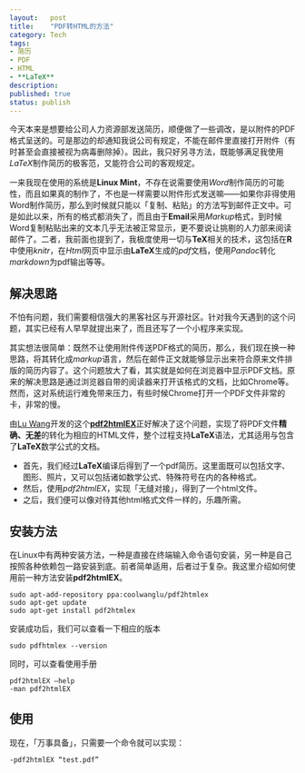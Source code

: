 ```yaml
---
layout:   post
title:    "PDF转HTML的方法"
category: Tech
tags:   
- 简历
- PDF
- HTML
- **LaTeX**
description: 
published: true
status: publish
---
```

 
今天本来是想要给公司人力资源部发送简历，顺便做了一些调改，是以附件的PDF格式呈送的。可是那边的却通知我说公司有规定，不能在邮件里直接打开附件（有时甚至会直接被视为病毒删除掉）。因此，我只好另寻方法，既能够满足我使用*LaTeX*制作简历的极客范，又能符合公司的客观规定。
 
一来我现在使用的系统是**Linux Mint**，不存在说需要使用*Word*制作简历的可能性，而且如果真的制作了，不也是一样需要以附件形式发送嘛——如果你非得使用Word制作简历，那么到时候就只能以「复制、粘贴」的方法写到邮件正文中。可是如此以来，所有的格式都消失了，而且由于**Email**采用*Markup*格式，到时候Word复制粘贴出来的文本几乎无法被正常显示，更不要说让挑剔的人力部来阅读邮件了。二者，我前面也提到了，我极度使用一切与**TeX**相关的技术，这包括在**R**中使用*knitr*，在*Html*网页中显示由**LaTeX**生成的*pdf*文档，使用*Pandoc*转化*markdown*为pdf输出等等。
 
<!-- more -->
 
## 解决思路
 
不怕有问题，我们需要相信强大的黑客社区与开源社区。针对我今天遇到的这个问题，其实已经有人早早就提出来了，而且还写了一个小程序来实现。
 
其实想法很简单：既然不让使用附件传送PDF格式的简历，那么，我们现在换一种思路，将其转化成*markup*语言，然后在邮件正文就能够显示出来符合原来文件排版的简历内容了。这个问题放大了看，其实就是如何在浏览器中显示PDF文档。原来的解决思路是通过浏览器自带的阅读器来打开该格式的文档，比如Chrome等。然而，这对系统运行难免带来压力，有些时候Chrome打开一个PDF文件非常的卡，非常的慢。
 
由[Lu Wang](http://www.cse.ust.hk/~luwang/)开发的这个[**pdf2htmlEX**](https://github.com/coolwanglu/pdf2htmlEX)正好解决了这个问题，实现了将PDF文件**精确、无差**的转化为相应的HTML文件，整个过程支持**LaTeX**语法，尤其适用与包含了**LaTeX**数学公式的文档。
 
- 首先，我们经过**LaTeX**编译后得到了一个pdf简历。这里面既可以包括文字、图形、照片，又可以包括诸如数学公式、特殊符号在内的各种格式。
- 然后，使用*pdf2htmlEX*，实现「无缝对接」，得到了一个html文件。
- 之后，我们便可以像对待其他html格式文件一样的，乐趣所需。
 
## 安装方法
 
在Linux中有两种安装方法，一种是直接在终端输入命令语句安装，另一种是自己按照各种依赖包一路安装到底。前者简单适用，后者过于复杂。我这里介绍如何使用前一种方法安装**pdf2htmlEX**。
 
    sudo apt-add-repository ppa:coolwanglu/pdf2htmlex
    sudo apt-get update
    sudo apt-get install pdf2htmlex
 
 安装成功后，我们可以查看一下相应的版本
 
    sudo pdfhtmlex --version
    
  同时，可以查看使用手册
  
    pdf2htmlEX –help
    -man pdf2htmlEX
 
## 使用
 
现在，「万事具备」，只需要一个命令就可以实现：
 
    -pdf2htmlEX “test.pdf”
    
    
    
    
 
 
 
 
 
 
 
 
 
 
 

